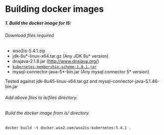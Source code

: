 # Building docker images

##### 1. Build the docker image for IS:

###### Download files required

- wso2is-5.4.1.zip
- jdk-8u*-linux-x64.tar.gz (Any JDK 8u* version)
- dnsjava-2.1.8.jar (http://www.dnsjava.org/)
- [`kubernetes-membership-scheme-1.0.1.jar`](https://github.com/wso2/kubernetes-common/releases/tag/v1.0.1)
- mysql-connector-java-5*-bin.jar (Any mysql connector 5* version)

Tested against jdk-8u45-linux-x64.tar.gz and mysql-connector-java-5.1.46-bin.jar

###### Add above files to is/files directory.
###### Build the docker image from is/ directory.
```
docker build -t docker.wso2.com/wso2is-kubernetes:5.4.1 .
```